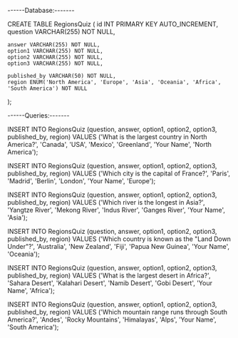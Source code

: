 ------Database:-------

CREATE TABLE RegionsQuiz (
    id INT PRIMARY KEY AUTO_INCREMENT,
    question VARCHAR(255) NOT NULL,
    
    answer VARCHAR(255) NOT NULL,
    option1 VARCHAR(255) NOT NULL,
    option2 VARCHAR(255) NOT NULL,
    option3 VARCHAR(255) NOT NULL,
    
    published_by VARCHAR(50) NOT NULL,
    region ENUM('North America', 'Europe', 'Asia', 'Oceania', 'Africa', 'South America') NOT NULL
);


------Queries:-------

INSERT INTO RegionsQuiz (question, answer, option1, option2, option3, published_by, region)
VALUES ('What is the largest country in North America?', 'Canada', 'USA', 'Mexico', 'Greenland', 'Your Name', 'North America');

INSERT INTO RegionsQuiz (question, answer, option1, option2, option3, published_by, region)
VALUES ('Which city is the capital of France?', 'Paris', 'Madrid', 'Berlin', 'London', 'Your Name', 'Europe');

INSERT INTO RegionsQuiz (question, answer, option1, option2, option3, published_by, region)
VALUES ('Which river is the longest in Asia?', 'Yangtze River', 'Mekong River', 'Indus River', 'Ganges River', 'Your Name', 'Asia');

INSERT INTO RegionsQuiz (question, answer, option1, option2, option3, published_by, region)
VALUES ('Which country is known as the "Land Down Under"?', 'Australia', 'New Zealand', 'Fiji', 'Papua New Guinea', 'Your Name', 'Oceania');

INSERT INTO RegionsQuiz (question, answer, option1, option2, option3, published_by, region)
VALUES ('What is the largest desert in Africa?', 'Sahara Desert', 'Kalahari Desert', 'Namib Desert', 'Gobi Desert', 'Your Name', 'Africa');

INSERT INTO RegionsQuiz (question, answer, option1, option2, option3, published_by, region)
VALUES ('Which mountain range runs through South America?', 'Andes', 'Rocky Mountains', 'Himalayas', 'Alps', 'Your Name', 'South America');
